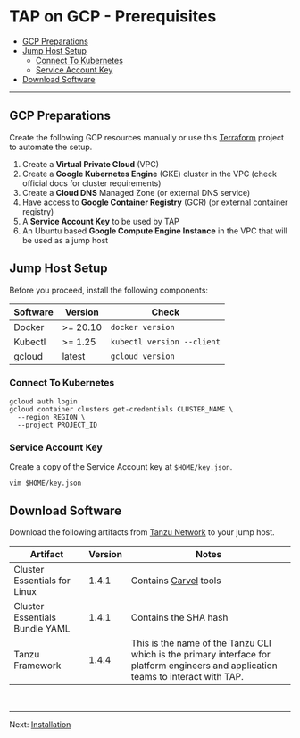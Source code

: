 # TAP on GCP - Prerequisites <!-- omit from toc -->

- [GCP Preparations](#gcp-preparations)
- [Jump Host Setup](#jump-host-setup)
  - [Connect To Kubernetes](#connect-to-kubernetes)
  - [Service Account Key](#service-account-key)
- [Download Software](#download-software)

---

## GCP Preparations

Create the following GCP resources manually or use this [Terraform](https://github.com/unofficial-guide-to-tap/terraform/tree/main/gcp) project to automate the setup.

1. Create a **Virtual Private Cloud** (VPC)
2. Create a **Google Kubernetes Engine** (GKE) cluster in the VPC (check official docs for cluster requirements)
3. Create a **Cloud DNS** Managed Zone (or external DNS service)
4. Have access to **Google Container Registry** (GCR) (or external container registry)
5. A **Service Account Key** to be used by TAP 
6. An Ubuntu based **Google Compute Engine Instance** in the VPC that will be used as a jump host

<!--
END: ## Prepare The Infrastructure
-->

## Jump Host Setup

Before you proceed, install the following components:

| Software | Version | Check |
|---|---|---|
| Docker | >= 20.10 | `docker version` |
| Kubectl | >= 1.25  | `kubectl version --client` |
| gcloud | latest  | `gcloud version` |

### Connect To Kubernetes

```
gcloud auth login
gcloud container clusters get-credentials CLUSTER_NAME \
  --region REGION \
  --project PROJECT_ID
```

### Service Account Key

Create a copy of the Service Account key at `$HOME/key.json`.
```
vim $HOME/key.json
```

## Download Software
Download the following artifacts from [Tanzu Network](https://network.tanzu.vmware.com/) to your jump host.

| Artifact | Version  | Notes |
|---|---|---|
| Cluster Essentials for Linux| 1.4.1 | Contains [Carvel](https://carvel.dev/) tools |
| Cluster Essentials Bundle YAML | 1.4.1 | Contains the SHA hash |
| Tanzu Framework | 1.4.4 | This is the name of the Tanzu CLI which is the primary interface for platform engineers and application teams to interact with TAP. |


</br>

---
Next: [Installation](./install.md)
